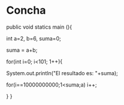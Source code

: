 Concha
======
public void statics main (){

int a=2, b=6, suma=0;

suma = a+b;

for(int i=0; i<101; 1++){

System.out.println("El resultado es: "+suma);

for(i==10000000000;1<suma;a) i++;

}
}
